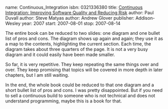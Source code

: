name: Continuous_Integration
isbn: 0321336380
title: [Continuous Integration: Improving Software Quality and Reducing Risk](http://amzn.com/0321336380)
author: Paul Duvall
author: Steve Matyas
author: Andrew Glover
publisher: Addison-Wesley
year: 2007
start: 2007-08-01
stop: 2007-08-14

The entire book can be reduced to two slides: one diagram and
one bullet list of pros and cons.  The diagram shows up again and
again; they use it as a map to the contents, highlighting the
current section.  Each time, the diagram takes about three quarters
of the page.  It is not a very busy diagram and it could easily
have been made smaller.

So far, it is very repetitive.  They keep repeating the same
things over and over.  They keep promising that topics will be
covered in more depth in later chapters, but I am still waiting.

In the end, the whole book could be reduced to that one diagram
and a short bullet list of pros and cons.  I was pretty
disappointed.  But if you need to sell a continuous build to
someone who is not technical and does not understand programming,
maybe this is a book for that.
